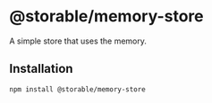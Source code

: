 # @storable/memory-store

A simple store that uses the memory.

## Installation

```
npm install @storable/memory-store
```
